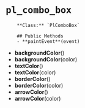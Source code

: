 # `pl_combo_box`

        **Class:** `PlComboBox`

        ## Public Methods
        - **paintEvent**(event)
- **backgroundColor**()
- **backgroundColor**(color)
- **textColor**()
- **textColor**(color)
- **borderColor**()
- **borderColor**(color)
- **arrowColor**()
- **arrowColor**(color)